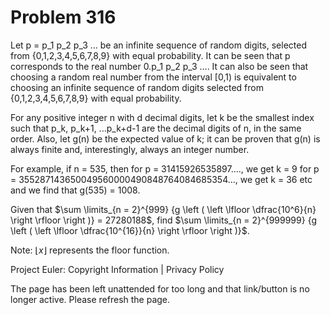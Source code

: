#   Problem 316

   Let p = p_1 p_2 p_3 ... be an infinite sequence of random digits, selected
   from {0,1,2,3,4,5,6,7,8,9} with equal probability.
   It can be seen that p corresponds to the real number 0.p_1 p_2 p_3 ....
   It can also be seen that choosing a random real number from the interval
   [0,1) is equivalent to choosing an infinite sequence of random digits
   selected from {0,1,2,3,4,5,6,7,8,9} with equal probability.

   For any positive integer n with d decimal digits, let k be the smallest
   index such that
   p_k, p_k+1, ...p_k+d-1 are the decimal digits of n, in the same order.
   Also, let g(n) be the expected value of k; it can be proven that g(n) is
   always finite and, interestingly, always an integer number.

   For example, if n = 535, then
   for p = 31415926535897...., we get k = 9
   for p = 355287143650049560000490848764084685354..., we get k = 36
   etc and we find that g(535) = 1008.

   Given that $\sum \limits_{n = 2}^{999} {g \left ( \left \lfloor
   \dfrac{10^6}{n} \right \rfloor \right )} = 27280188$, find $\sum
   \limits_{n = 2}^{999999} {g \left ( \left \lfloor \dfrac{10^{16}}{n}
   \right \rfloor \right )}$.

   Note: $\lfloor x \rfloor$ represents the floor function.

   Project Euler: Copyright Information | Privacy Policy

   The page has been left unattended for too long and that link/button is no
   longer active. Please refresh the page.
